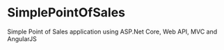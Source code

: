 # SimplePointOfSales
Simple Point of Sales application using ASP.Net Core, Web API, MVC and AngularJS
